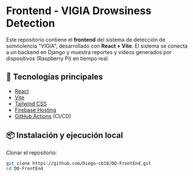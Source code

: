 # Frontend - VIGIA Drowsiness Detection

Este repositorio contiene el **frontend** del sistema de detección de somnolencia "VIGIA", desarrollado con **React + Vite**. El sistema se conecta a un backend en Django y muestra reportes y videos generados por dispositivos (Raspberry Pi) en tiempo real.

## 🚀 Tecnologías principales

- [React](https://reactjs.org/)
- [Vite](https://vitejs.dev/)
- [Tailwind CSS](https://tailwindcss.com/)
- [Firebase Hosting](https://firebase.google.com/docs/hosting)
- [GitHub Actions](https://github.com/features/actions) (CI/CD)

## 📦 Instalación y ejecución local

Clonar el repositorio:
   ```bash
   git clone https://github.com/Diego-cb18/DD-FrontEnd.git
   cd DD-FrontEnd
